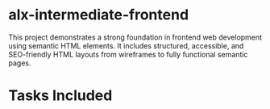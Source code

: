 # alx-intermediate-frontend

This project demonstrates a strong foundation in frontend web development using semantic HTML elements.
It includes structured, accessible, and SEO-friendly HTML layouts from wireframes to fully functional semantic pages.

# Tasks Included
